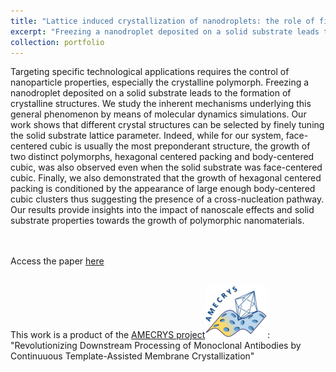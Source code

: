 ```yaml
---
title: "Lattice induced crystallization of nanodroplets: the role of finite-size effects and substrate properties in controlling polymorphism"
excerpt: "Freezing a nanodroplet deposited on a solid substrate leads to the formation of crystalline structures.. <br/><img src='/images/Poly.png'>"
collection: portfolio
---
```


Targeting specific technological applications requires the control of nanoparticle properties, especially the crystalline polymorph. Freezing a nanodroplet deposited on a solid substrate leads to the formation of crystalline structures. We study the inherent mechanisms underlying this general phenomenon by means of molecular dynamics simulations. Our work shows that different crystal structures can be selected by finely tuning the solid substrate lattice parameter. Indeed, while for our system, face-centered cubic is usually the most preponderant structure, the growth of two distinct polymorphs, hexagonal centered packing and body-centered cubic, was also observed even when the solid substrate was face-centered cubic. Finally, we also demonstrated that the growth of hexagonal centered packing is conditioned by the appearance of large enough body-centered cubic clusters thus suggesting the presence of a cross-nucleation pathway. Our results provide insights into the impact of nanoscale effects and solid substrate properties towards the growth of polymorphic nanomaterials.

<br/><br/>
Access the paper [here](/publication/109)
<br/><br/>

This work is a product of the [AMECRYS project](http://www.amecrys.eu)<img src='/images/amecrys_small.png'>: "Revolutionizing Downstream Processing of Monoclonal Antibodies by Continuuous Template-Assisted Membrane Crystallization"
